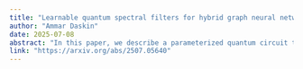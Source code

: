 ```yaml
---
title: "Learnable quantum spectral filters for hybrid graph neural networks"
author: "Ammar Daskin"
date: 2025-07-08
abstract: "In this paper, we describe a parameterized quantum circuit that can be considered as convolutional and pooling layers for graph neural networks. The circuit incorporates the parameterized quantum Fourier circuit where the qubit connections for the controlled gates derived from the Laplacian operator. Specifically, we show that the eigenspace of the Laplacian operator of a graph can be approximated by using QFT based circuit whose connections are determined from the adjacency matrix. For an N×N Laplacian, this approach yields an approximate polynomial-depth circuit requiring only n=l⁢o⁢g⁢(N) qubits. These types of circuits can eliminate the expensive classical computations for approximating the learnable functions of the Laplacian through Chebyshev polynomial or Taylor expansions.Using this circuit as a convolutional layer provides an n− dimensional probability vector that can be considered as the filtered and compressed graph signal. Therefore, the circuit along with the measurement can be considered a very efficient convolution plus pooling layer that transforms an N-dimensional signal input into n−dimensional signal with an exponential compression. We then apply a classical neural network prediction head to the output of the circuit to construct a complete graph neural network. Since the circuit incorporates geometric structure through its graph connection-based approach, we present graph classification results for the benchmark datasets listed in TUDataset library (AIDS, Letter-high, Letter-med, Letter-low, MUTAG, ENZYMES, PROTEINS, COX2, BZR, DHFR, MSRC-9). Using only [1-100] learnable parameters for the quantum circuit and minimal classical layers (1000-5000 parameters) in a generic setting, the obtained results are comparable to and in some cases better than many of the baseline results, particularly for the cases when geometric structure plays a significant role."
link: "https://arxiv.org/abs/2507.05640" 
---
```

